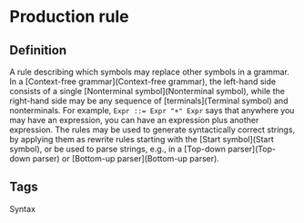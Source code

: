 # Production rule

## Definition
A rule describing which symbols may replace other symbols in a grammar. In a [Context-free grammar](Context-free grammar), the left-hand side consists of a single [Nonterminal symbol](Nonterminal symbol), while the right-hand side may be any sequence of [terminals](Terminal symbol) and nonterminals. For example, ```Expr ::= Expr "+" Expr``` says that anywhere you may have an expression, you can have an expression plus another expression. The rules may be used to generate syntactically correct strings, by applying them as rewrite rules starting with the [Start symbol](Start symbol), or be used to parse strings, e.g., in a [Top-down parser](Top-down parser) or [Bottom-up parser](Bottom-up parser).

## Tags
Syntax



